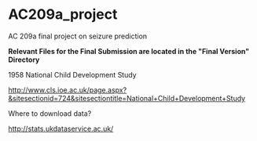 # AC209a_project
AC 209a final project on seizure prediction

**Relevant Files for the Final Submission are located in the "Final Version" Directory**

1958 National Child Development Study

http://www.cls.ioe.ac.uk/page.aspx?&sitesectionid=724&sitesectiontitle=National+Child+Development+Study

Where to download data?

http://stats.ukdataservice.ac.uk/
